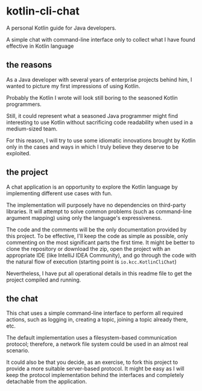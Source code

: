 # kotlin-cli-chat
A personal Kotlin guide for Java developers. 

A simple chat with command-line interface only to collect what I have found effective in Kotlin language

## the reasons
As a Java developer with several years of enterprise projects behind him, I wanted to picture my first impressions of using Kotlin. 

Probably the Kotlin I wrote will look still boring to the seasoned Kotlin programmers. 

Still, it could represent what a seasoned Java programmer might find interesting to use Kotlin without sacrificing 
code readability when used in a medium-sized team.

For this reason, I will try to use some idiomatic innovations brought by Kotlin only in the cases and ways in which 
I truly believe they deserve to be exploited.

## the project
A chat application is an opportunity to explore the Kotlin language by implementing different use cases with fun.

The implementation will purposely have no dependencies on third-party libraries. 
It will attempt to solve common problems (such as command-line argument mapping) using only the language's expressiveness.

The code and the comments will be the only documentation provided by this project.
To be effective, I'll keep the code as simple as possible, only commenting on the most significant parts the first time.
It might be better to clone the repository or download the zip, open the project with an appropriate IDE (like IntelliJ IDEA Community), 
and go through the code with the natural flow of execution (starting point is `io.kcc.KotlinCliChat`)

Nevertheless, I have put all operational details in this readme file to get the project compiled and running.

## the chat

This chat uses a simple command-line interface to perform all required actions, such as logging in, creating a topic, 
joining a topic already there, etc. 

The default implementation uses a filesystem-based communication protocol; 
therefore, a network file system could be used in an almost real scenario. 

It could also be that you decide, as an exercise, to fork this project to provide a more suitable server-based protocol. 
It might be easy as I will keep the protocol implementation behind the interfaces and completely detachable from the application.